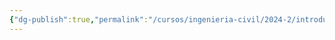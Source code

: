 ```yaml
---
{"dg-publish":true,"permalink":"/cursos/ingenieria-civil/2024-2/introduccion-a-la-programacion/9-programacion-orientada-a-objetos/9-programacion-orientada-a-objetos/"}
---
```


